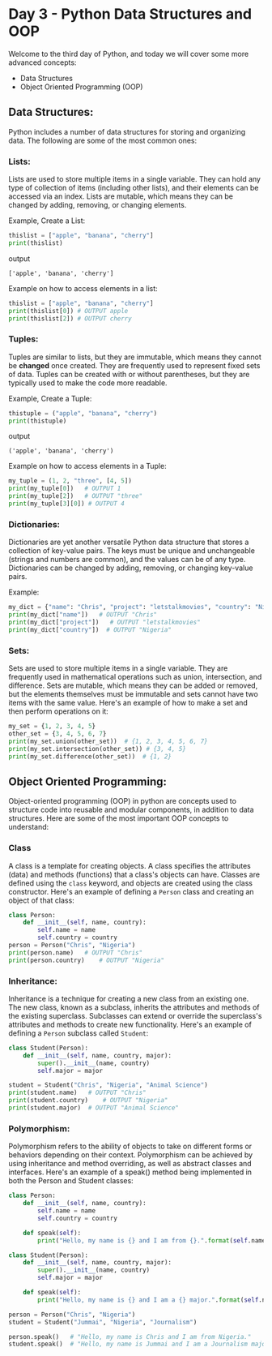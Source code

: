 # Day 3 - Python Data Structures and OOP

Welcome to the third day of Python, and today we will cover some more advanced concepts:

- Data Structures
- Object Oriented Programming (OOP)

## Data Structures:

Python includes a number of data structures for storing and organizing data. The following are some of the most common ones:

### Lists:

Lists are used to store multiple items in a single variable. They can hold any type of collection of items (including other lists), and their elements can be accessed via an index.
Lists are mutable, which means they can be changed by adding, removing, or changing elements.

Example, Create a List:
```python
thislist = ["apple", "banana", "cherry"]
print(thislist)
```

output
```
['apple', 'banana', 'cherry']
```

Example on how to access elements in a list:

``` python
thislist = ["apple", "banana", "cherry"]
print(thislist[0]) # OUTPUT apple
print(thislist[2]) # OUTPUT cherry
```

### Tuples:

Tuples are similar to lists, but they are immutable, which means they cannot be **changed** once created. They are frequently used to represent fixed sets of data.
Tuples can be created with or without parentheses, but they are typically used to make the code more readable.

Example, Create a Tuple:
```python
thistuple = ("apple", "banana", "cherry")
print(thistuple)
```

output
```
('apple', 'banana', 'cherry')
```

Example on how to access elements in a Tuple:
``` python
my_tuple = (1, 2, "three", [4, 5])
print(my_tuple[0])   # OUTPUT 1
print(my_tuple[2])   # OUTPUT "three"
print(my_tuple[3][0]) # OUTPUT 4
```

### Dictionaries:

Dictionaries are yet another versatile Python data structure that stores a collection of key-value pairs. The keys must be unique and unchangeable (strings and numbers are common), and the values can be of any type.
Dictionaries can be changed by adding, removing, or changing key-value pairs.

Example:
``` python
my_dict = {"name": "Chris", "project": "letstalkmovies", "country": "Nigeria"}
print(my_dict["name"])   # OUTPUT "Chris"
print(my_dict["project"])   # OUTPUT "letstalkmovies"
print(my_dict["country"])  # OUTPUT "Nigeria"
```

### Sets:

Sets are used to store multiple items in a single variable. They are frequently used in mathematical operations such as union, intersection, and difference.
Sets are mutable, which means they can be added or removed, but the elements themselves must be immutable and sets cannot have two items with the same value.
Here's an example of how to make a set and then perform operations on it:

``` python
my_set = {1, 2, 3, 4, 5}
other_set = {3, 4, 5, 6, 7}
print(my_set.union(other_set))  # {1, 2, 3, 4, 5, 6, 7}
print(my_set.intersection(other_set)) # {3, 4, 5}
print(my_set.difference(other_set))  # {1, 2}
```

## Object Oriented Programming:
Object-oriented programming (OOP) in python are concepts used to structure code into reusable and modular components, in addition to data structures. Here are some of the most important OOP concepts to understand:

### Class

A class is a template for creating objects. A class specifies the attributes (data) and methods (functions) that a class's objects can have. Classes are defined using the `class` keyword, and objects are created using the class constructor. Here's an example of defining a `Person` class and creating an object of that class:

``` python
class Person:
    def __init__(self, name, country):
        self.name = name
        self.country = country
person = Person("Chris", "Nigeria")
print(person.name)   # OUTPUT "Chris"
print(person.country)    # OUTPUT "Nigeria"
```

### Inheritance:

Inheritance is a technique for creating a new class from an existing one. The new class, known as a subclass, inherits the attributes and methods of the existing superclass.
Subclasses can extend or override the superclass's attributes and methods to create new functionality. Here's an example of defining a `Person` subclass called `Student`:

``` python
class Student(Person):
    def __init__(self, name, country, major):
        super().__init__(name, country)
        self.major = major

student = Student("Chris", "Nigeria", "Animal Science")
print(student.name)   # OUTPUT "Chris"
print(student.country)    # OUTPUT "Nigeria"
print(student.major)  # OUTPUT "Animal Science"
```

### Polymorphism:

Polymorphism refers to the ability of objects to take on different forms or behaviors depending on their context.
Polymorphism can be achieved by using inheritance and method overriding, as well as abstract classes and interfaces. Here's an example of a speak() method being implemented in both the Person and Student classes:

``` python
class Person:
    def __init__(self, name, country):
        self.name = name
        self.country = country

    def speak(self):
        print("Hello, my name is {} and I am from {}.".format(self.name, self.country))

class Student(Person):
    def __init__(self, name, country, major):
        super().__init__(name, country)
        self.major = major

    def speak(self):
        print("Hello, my name is {} and I am a {} major.".format(self.name, self.major))

person = Person("Chris", "Nigeria")
student = Student("Jummai", "Nigeria", "Journalism")

person.speak()   # "Hello, my name is Chris and I am from Nigeria."
student.speak()  # "Hello, my name is Jummai and I am a Journalism major."
```










